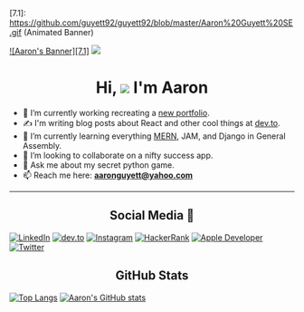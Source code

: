 <!--
Hi! Thanks for checking out my source code! 😄

**guyett92/guyett92** is a ✨ _special_ ✨ repository because its `README.md` (this file) appears on your GitHub profile.
* 🤔 I’m looking for help with 
* 😄 Pronouns: ...
* ⚡ Fun fact: ...
-->

<!-- Banner -->
[7.1]: https://github.com/guyett92/guyett92/blob/master/Aaron%20Guyett%20SE.gif (Animated Banner) <!-- Update to contact form once portfolio is finished -->

<!-- Portfolio Link -->
[7]: https://aarondguyett.com

<!-- Icons -->
[1.1]: https://cdn1.iconfinder.com/data/icons/social-media-rounded-corners/512/Rounded_Linkedin2_svg-64.png (linkedin icon)
[2.1]: https://cdn3.iconfinder.com/data/icons/logos-and-brands-adobe/512/84_Dev-64.png (dev.to icon)
[3.1]: https://cdn4.iconfinder.com/data/icons/picons-social/57/38-instagram-2-64.png (instagram icon)
[4.1]: https://cdn4.iconfinder.com/data/icons/logos-and-brands-1/512/160_Hackerrank_logo_logos-64.png (hackerrank icon)
[5.1]: https://cdn3.iconfinder.com/data/icons/picons-social/57/16-apple-64.png (apple developer icon)
[6.1]: https://cdn4.iconfinder.com/data/icons/ionicons/512/icon-social-twitter-64.png (twitter icon)

<!-- Social Media -->
[1]: https://linkedin.com/in/aarondguyett
[2]: https://dev.to/guyett92
[3]: https://instagram.com/aarong_aesthetics
[4]: https://www.hackerrank.com/aaronguyett
[5]: https://apps.apple.com/us/developer/aaron-guyett/id1503146319
[6]: https://twitter.com/GuyettAaron

[![Aaron's Banner][7.1]][7]
![](https://komarev.com/ghpvc/?username=guyett92&color=bf5fff)
<h1 align="center">Hi, <img src="https://raw.githubusercontent.com/MartinHeinz/MartinHeinz/master/wave.gif" width="30px"> I'm Aaron</h1>

* 🔭 I’m currently working recreating a [new portfolio](https://aarondguyett.com).
* ✍️ I'm writing blog posts about React and other cool things at [dev.to](https://dev.to/guyett92).
* 🌱 I’m currently learning everything [MERN](https://scsrly.herokuapp.com), JAM, and Django in General Assembly.
* 👯 I’m looking to collaborate on a nifty success app.
* 💬 Ask me about my secret python game.
* 📫 Reach me here: **aaronguyett@yahoo.com**
---
<h2 align="center">Social Media 📱</h2>

[![LinkedIn][1.1]][1]
[![dev.to][2.1]][2]
[![Instagram][3.1]][3]
[![HackerRank][4.1]][4]
[![Apple Developer][5.1]][5]
[![Twitter][6.1]][6]

<h2 align="center">GitHub Stats</h2>

[![Top Langs](https://github-readme-stats.vercel.app/api/top-langs/?username=guyett92&show_icons=true&theme=cobalt)](https://github.com/anuraghazra/github-readme-stats) [![Aaron's GitHub stats](https://github-readme-stats.vercel.app/api?username=guyett92&show_icons=true&theme=cobalt)](https://github.com/anuraghazra/github-readme-stats)

